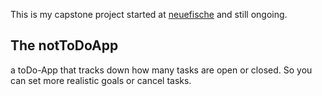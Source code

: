 This is my capstone project started at [neuefische](https://github.com/neuefische) and still ongoing.

## The notToDoApp

a toDo-App that tracks down how many tasks are open or closed. So you can set more realistic goals or cancel tasks.
